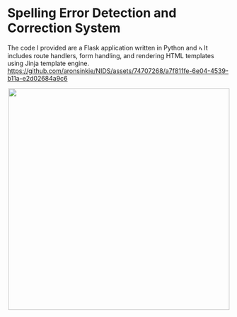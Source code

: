 # Spelling Error Detection and Correction System 
The code I provided are a Flask application written in Python and ኣ
It includes route handlers, form handling, and rendering HTML templates using Jinja template engine. 
https://github.com/aronsinkie/NIDS/assets/74707268/a7f811fe-6e04-4539-b11a-e2d02684a9c6

<p align="center">
  <img src="https://github.com/aronsinkie/NIDS/assets/74707268/3ebd9e6c-f5c5-481a-add2-8cf741b72aec" width="500">
</p>

